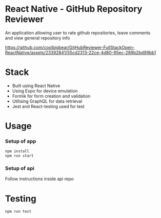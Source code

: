 # React Native - GitHub Repository Reviewer
An application allowing user to rate github repositories, leave comments and view general repository info

https://github.com/coolbigbear/GitHubReviewer-FullStackOpen-ReactNative/assets/23392841/55cd2313-22ce-4d80-95ec-289b2bd99bb1


# Stack
- Built using React Native
- Using Expo for device emulation
- Formik for form creation and validation
- Utilising GraphQL for data retrieval
- Jest and React-testing used for test

# Usage
### Setup of app
```bash
npm install
npm run start
```
### Setup of api
Follow instructions inside api repo

# Testing
``` bash
npm run test
```
